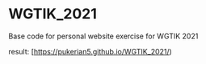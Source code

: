 # WGTIK_2021
Base code for personal website exercise for WGTIK 2021

result:
[https://pukerian5.github.io/WGTIK_2021/)
